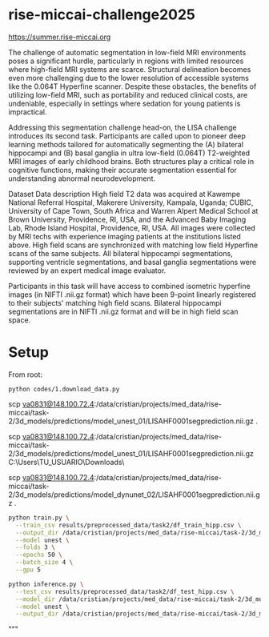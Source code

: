 # rise-miccai-challenge2025


https://summer.rise-miccai.org

The challenge of automatic segmentation in low-field MRI environments poses a significant hurdle, particularly in regions with limited resources where high-field MRI systems are scarce. Structural delineation becomes even more challenging due to the lower resolution of accessible systems like the 0.064T Hyperfine scanner. Despite these obstacles, the benefits of utilizing low-field MRI, such as portability and reduced clinical costs, are undeniable, especially in settings where sedation for young patients is impractical.

Addressing this segmentation challenge head-on, the LISA challenge introduces its second task. Participants are called upon to pioneer deep learning methods tailored for automatically segmenting the (A) bilateral hippocampi and (B) basal ganglia in ultra low-field (0.064T) T2-weighted MRI images of early childhood brains. Both structures play a critical role in cognitive functions, making their accurate segmentation essential for understanding abnormal neurodevelopment.


Dataset
Data description
High field T2 data was acquired at Kawempe National Referral Hospital, Makerere University, Kampala, Uganda; CUBIC, University of Cape Town, South Africa and Warren Alpert Medical School at Brown University, Providence, RI, USA, and the Advanced Baby Imaging Lab, Rhode Island Hospital, Providence, RI, USA. All images were collected by MRI techs with experience imaging patients at the institutions listed above. High field scans are synchronized with matching low field Hyperfine scans of the same subjects. All bilateral hippocampi segmentations, supporting ventricle segmentations, and basal ganglia segmentations were reviewed by an expert medical image evaluator.

Participants in this task will have access to combined isometric hyperfine images (in NIFTI .nii.gz format) which have been 9-point linearly registered to their subjects' matching high field scans. Bilateral hippocampi segmentations are in NIFTI .nii.gz format and will be in high field scan space.


# Setup

From root:
```
python codes/1.download_data.py
```

scp va0831@148.100.72.4:/data/cristian/projects/med_data/rise-miccai/task-2/3d_models/predictions/model_unest_01/LISAHF0001segprediction.nii.gz .

scp va0831@148.100.72.4:/data/cristian/projects/med_data/rise-miccai/task-2/3d_models/predictions/model_unest_01/LISAHF0001segprediction.nii.gz C:\Users\TU_USUARIO\Downloads\


scp va0831@148.100.72.4:/data/cristian/projects/med_data/rise-miccai/task-2/3d_models/predictions/model_dynunet_02/LISAHF0001segprediction.nii.gz .





```bash
python train.py \
  --train_csv results/preprocessed_data/task2/df_train_hipp.csv \
  --output_dir /data/cristian/projects/med_data/rise-miccai/task-2/3d_models/results/model_unest_01 \
  --model unest \
  --folds 3 \
  --epochs 50 \
  --batch_size 4 \
  --gpu 5
```


```bash
python inference.py \
  --test_csv results/preprocessed_data/task2/df_test_hipp.csv \
  --model_dir /data/cristian/projects/med_data/rise-miccai/task-2/3d_models/results/model_unest_01/fold_0 \
  --model unest \
  --output_dir /data/cristian/projects/med_data/rise-miccai/task-2/3d_models/predictions/model_unest_01/
```
"""
